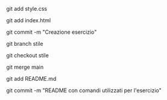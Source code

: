 git add style.css

git add index.html

git commit -m "Creazione esercizio"

git branch stile

git checkout stile

git merge main

git add README.md

git commit -m "README con comandi utilizzati per l'esercizio"